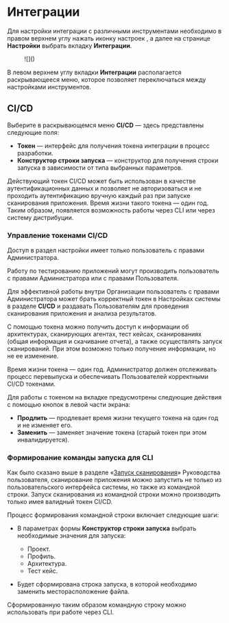 # Интеграции

Для настройки интеграции с различными инструментами необходимо в правом верхнем углу нажать иконку настроек ![](), а далее на странице **Настройки** выбрать вкладку **Интеграции**.

<figure markdown>
![]()
</figure>

В левом верхнем углу вкладки **Интеграции** располагается раскрывающееся меню, которое позволяет переключаться между настройками инструментов.

## CI/CD

Выберите в раскрывающемся меню **CI/CD** — здесь представлены следующие поля:

* **Токен** — интерфейс для получения токена интеграции в процесс разработки.
* **Конструктор строки запуска** — конструктор для получения строки запуска в зависимости от типа выбранных параметров.

Действующий токен CI/CD может быть использован в качестве аутентификационных данных и позволяет не авторизоваться и не проходить аутентификацию вручную каждый раз при запуске сканирования приложения. Время жизни такого токена — один год. Таким образом, появляется возможность работы через CLI или через систему дистрибуции.

### Управление токенами CI/CD

Доступ в раздел настройки имеет только пользователь с правами Администратора.

Работу по тестированию приложений могут производить пользователь с правами Администратора или с правами Пользователя.

Для эффективной работы внутри Организации пользователь с правами Администратора может брать корректный токен в Настройках системы в разделе **CI/CD** и раздавать Пользователям для проведения сканирования приложения и анализа результатов.

С помощью токена можно получить доступ к информации об архитектурах, сканирующих агентах, тест кейсах, сканированиях (общая информация и скачивание отчета), а также осуществлять запуск сканирований. При этом возможно только получение информации, но не ее изменение.

Время жизни токена — один год. Администратор должен отслеживать процесс перевыпуска и обеспечивать Пользователей корректными CI/CD токенами.

Для работы с токеном на вкладке предусмотрены следующие действия с помощью кнопок в левой части экрана:

* **Продлить** — продлевает время жизни текущего токена на один год и не изменяет его.
* **Заменить** — заменяет значение токена (старый токен при этом инвалидируется).

### Формирование команды запуска для CLI

Как было сказано выше в разделе «[Запуск сканирования]()» Руководства пользователя, сканирование приложения можно запустить не только из пользовательского интерфейса системы, но также из командной строки. Запуск сканирования из командной строки можно производить только имея валидный токен CI/CD. 

Процесс формирования командной строки включает следующие шаги:

* В параметрах формы **Конструктор строки запуска** выбрать необходимые значения для запуска:
    * Проект.
    * Профиль.
    * Архитектура.
    * Тест кейс.

* Будет сформирована строка запуска, в которой необходимо заменить месторасположение файла.

Сформированную таким образом командную строку можно использовать при работе через CLI.